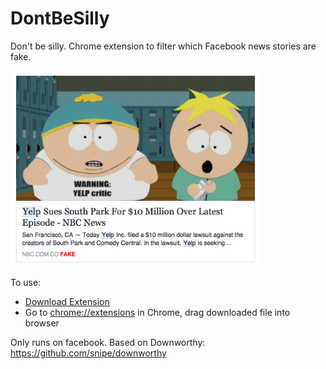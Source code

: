 # DontBeSilly

Don't be silly. Chrome extension to filter which Facebook news stories are fake. 

<img src="https://github.com/sweetro/DontBeSilly/blob/master/example.png" width="400px"/>

To use:

- <a href="https://github.com/sweetro/DontBeSilly/blob/master/fakebook.crx?raw=true">Download Extension</a>
- Go to <a href="chrome://extensions" target="_blank">chrome://extensions</a> in Chrome, drag downloaded file into browser


Only runs on facebook. Based on Downworthy: https://github.com/snipe/downworthy



